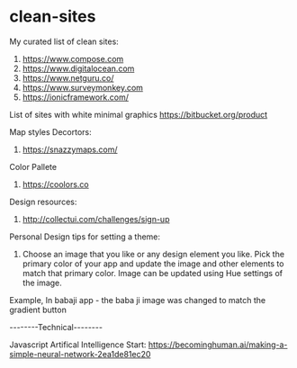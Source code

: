 # clean-sites
My curated list of clean sites:

1. https://www.compose.com
2. https://www.digitalocean.com
3. https://www.netguru.co/
4. https://www.surveymonkey.com
5. https://ionicframework.com/

List of sites with white minimal graphics
https://bitbucket.org/product


Map styles Decortors:
1. https://snazzymaps.com/

Color Pallete
1. https://coolors.co

Design resources:
1. http://collectui.com/challenges/sign-up

Personal Design tips for setting a theme:
1. Choose an image that you like or any design element you like. Pick the primary color of your app and update the image and other elements to match that primary color. Image can be updated using Hue settings of the image. 

Example, In babaji app - the baba ji image was changed to match the gradient button




--------Technical--------

Javascript Artifical Intelligence Start:
https://becominghuman.ai/making-a-simple-neural-network-2ea1de81ec20
